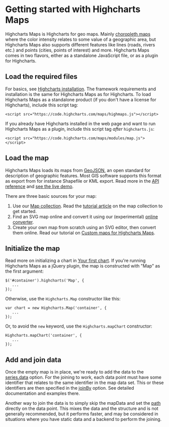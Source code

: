 Getting started with Highcharts Maps
===

Highcharts Maps is Highcharts for geo maps. Mainly [choropleth maps](https://en.wikipedia.org/wiki/Choropleth_map) where the color intensity relates to some value of a geographic area, but Highcharts Maps also supports different features like lines (roads, rivers etc.) and points (cities, points of interest) and more. Highcharts Maps comes in two flavors, either as a standalone JavaScript file, or as a plugin for Highcharts.

Load the required files
-----------------------

For basics, see [Highcharts installation](https://highcharts.com/docs/getting-started/installation). The framework requirements and installation is the same for Highcharts Maps as for Highcharts. To load Highcharts Maps as a standalone product (if you don't have a license for Highcharts), include this script tag:

    
    <script src="https://code.highcharts.com/maps/highmaps.js"></script>

If you already have Highcharts installed in the web page and want to run Highcharts Maps as a plugin, include this script tag _after_ `highcharts.js`:

    
    <script src="https://code.highcharts.com/maps/modules/map.js"></script>

Load the map
------------

Highcharts Maps loads its maps from [GeoJSON](https://en.wikipedia.org/wiki/GeoJSON), an open standard for description of geographic features. Most GIS software supports this format as export from for instance Shapefile or KML export. Read more in the [API reference](https://api.highcharts.com/highmaps#Highcharts.geojson) and [see the live demo](https://jsfiddle.net/gh/get/jquery/1.7.2/highslide-software/highcharts.com/tree/master/samples/maps/demo/geojson-multiple-types/).

There are three basic sources for your map:

1.  Use our [Map collection](https://code.highcharts.com/mapdata/). Read the [tutorial article](https://highcharts.com/docs/maps/map-collection) on the map collection to get started.
2.  Find an SVG map online and convert it using our (experimental) [online converter](https://highcharts.com/studies/map-from-svg.htm). 
3.  Create your own map from scratch using an SVG editor, then convert them online. Read our tutorial on [Custom maps for Highcharts Maps](https://highcharts.com/docs/maps/custom-maps).

Initialize the map
------------------

Read more on initializing a chart in [Your first chart](https://highcharts.com/docs/getting-started/your-first-chart). If you're running Highcharts Maps as a jQuery plugin, the map is constructed with "Map" as the first argument:

    
    $('#container').highcharts('Map', {  
       ...  
    });

Otherwise, use the `Highcharts.Map` constructor like this:

    
    var chart = new Highcharts.Map('container', {  
       ...  
    });

Or, to avoid the `new` keyword, use the `Highcharts.mapChart` constructor:

    
    Highcharts.mapChart('container', {  
       ...  
    });

Add and join data
-----------------

Once the empty map is in place, we're ready to add the data to the [series.data](https://api.highcharts.com/highmaps/series.map.data) option. For the joining to work, each data point must have some identifier that relates to the same identifier in the map data set. This or these identifiers are then specified in the [joinBy](https://api.highcharts.com/highmaps/plotOptions.series.joinBy) option. See detailed documentation and examples there.

Another way to join the data is to simply skip the mapData and set the [path](https://api.highcharts.com/highmaps/series.map.data.path) directly on the data point. This mixes the data and the structure and is not generally recommended, but it performs faster, and may be considered in situations where you have static data and a backend to perform the joining.
